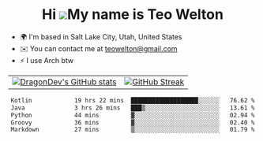 <div align="center">
  
# Hi ![](https://user-images.githubusercontent.com/18350557/176309783-0785949b-9127-417c-8b55-ab5a4333674e.gif)My name is Teo Welton
</div>

*   🌍  I'm based in Salt Lake City, Utah, United States
*   ✉️  You can contact me at [teowelton@gmail.com](mailto:teowelton@gmail.com)
*   ⚡  I use Arch btw

<div align="center">

|||
|:-------------------------:|:-------------------------:|
| [![DragonDev's GitHub stats](https://github-readme-stats.vercel.app/api?username=DragonDev07&bg_color=1e1e2e&text_color=cdd6f4&icon_color=cba6f7&title_color=94e2d5)](https://github.com/DragonDev07) | [![GitHub Streak](https://streak-stats.demolab.com?user=DragonDev07&theme=catppuccin-mocha)](https://git.io/streak-stats) |

<!--START_SECTION:waka-->

```txt
Kotlin            19 hrs 22 mins  ███████████████████░░░░░░   76.62 %
Java              3 hrs 26 mins   ███▒░░░░░░░░░░░░░░░░░░░░░   13.61 %
Python            44 mins         ▓░░░░░░░░░░░░░░░░░░░░░░░░   02.94 %
Groovy            36 mins         ▓░░░░░░░░░░░░░░░░░░░░░░░░   02.40 %
Markdown          27 mins         ▒░░░░░░░░░░░░░░░░░░░░░░░░   01.79 %
```

<!--END_SECTION:waka-->

</div>
